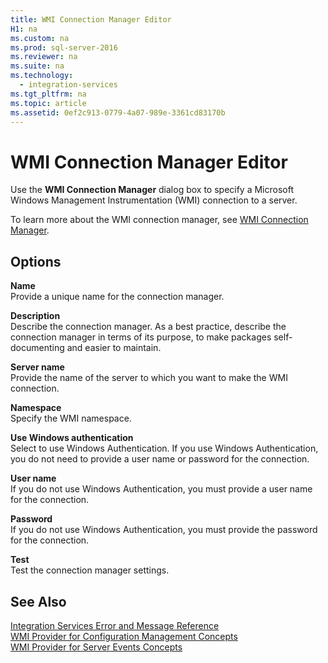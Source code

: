 ```yaml
---
title: WMI Connection Manager Editor
H1: na
ms.custom: na
ms.prod: sql-server-2016
ms.reviewer: na
ms.suite: na
ms.technology: 
  - integration-services
ms.tgt_pltfrm: na
ms.topic: article
ms.assetid: 0ef2c913-0779-4a07-989e-3361cd83170b
---
```

# WMI Connection Manager Editor
  Use the **WMI Connection Manager** dialog box to specify a Microsoft Windows Management Instrumentation \(WMI\) connection to a server.  
  
 To learn more about the WMI connection manager, see [WMI Connection Manager](../../Topics/TopicNameNotContainA/WMI-Connection-Manager.md).  
  
## Options  
 **Name**  
 Provide a unique name for the connection manager.  
  
 **Description**  
 Describe the connection manager. As a best practice, describe the connection manager in terms of its purpose, to make packages self\-documenting and easier to maintain.  
  
 **Server name**  
 Provide the name of the server to which you want to make the WMI connection.  
  
 **Namespace**  
 Specify the WMI namespace.  
  
 **Use Windows authentication**  
 Select to use Windows Authentication. If you use Windows Authentication, you do not need to provide a user name or password for the connection.  
  
 **User name**  
 If you do not use Windows Authentication, you must provide a user name for the connection.  
  
 **Password**  
 If you do not use Windows Authentication, you must provide the password for the connection.  
  
 **Test**  
 Test the connection manager settings.  
  
## See Also  
 [Integration Services Error and Message Reference](../../Topics/TopicNameNotContainA/Integration-Services-Error-and-Message-Reference.md)   
 [WMI Provider for Configuration Management Concepts](../Topic/WMI%20Provider%20for%20Configuration%20Management%20Concepts.md)   
 [WMI Provider for Server Events Concepts](../Topic/WMI%20Provider%20for%20Server%20Events%20Concepts.md)  
  
  